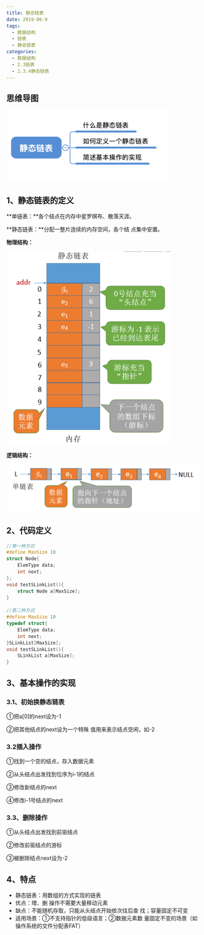```yaml
---
title: 静态链表
date: 2019-06-9
tags:
  - 数据结构
  - 链表
  - 静态链表
categories:
  - 数据结构
  - 2.3链表
  - 2.3.4静态链表
---
```


## 思维导图

![](%E9%9D%99%E6%80%81%E9%93%BE%E8%A1%A8/image-20200513185132281.png)

<!-- more -->

## 1、静态链表的定义

**单链表：**各个结点在内存中星罗棋布、散落天涯。

**静态链表：**分配一整片连续的内存空间，各个结 点集中安置。

**物理结构：**

![](%E9%9D%99%E6%80%81%E9%93%BE%E8%A1%A8/image-20200513185321560.png)

**逻辑结构：**

![](%E9%9D%99%E6%80%81%E9%93%BE%E8%A1%A8/image-20200513185346798.png)

## 2、代码定义

```c
//第一种方式
#define MaxSize 10
struct Node{
    ElemType data;
    int next;
};
void testSLinkList(){
    struct Node a[MaxSize];
}

//第二种方式
#define MaxSize 10
typedef struct{
    ElemType data;
    int next;
}SLinkList[MaxSize];
void testSLinkList(){
    SLinkList a[MaxSize];
}
```

## 3、基本操作的实现

### 3.1、初始换静态链表

①把a[0]的next设为-1

②把其他结点的next设为一个特殊 值用来表示结点空闲，如-2

### 3.2插入操作

①找到一个空的结点，存入数据元素 

②从头结点出发找到位序为i-1的结点

③修改新结点的next 

④修改i-1号结点的next

### 3.3、删除操作

①从头结点出发找到前驱结点 

②修改前驱结点的游标 

③被删除结点next设为-2

## 4、特点

- 静态链表：用数组的方式实现的链表
- 优点：增、删 操作不需要大量移动元素
- 缺点：不能随机存取，只能从头结点开始依次往后查 找；容量固定不可变
- 适用场景：①不支持指针的低级语言；②数据元素数 量固定不变的场景（如操作系统的文件分配表FAT）